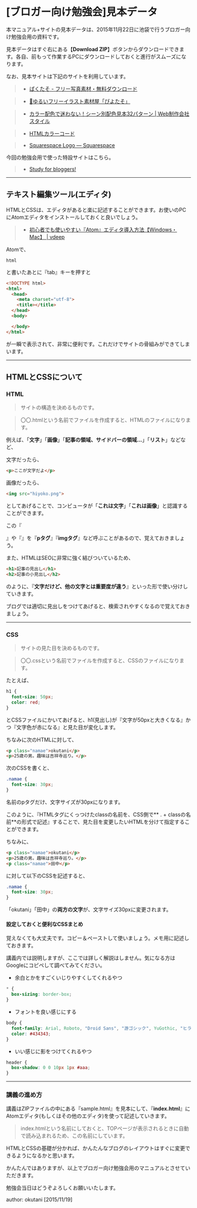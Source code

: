 # [ブロガー向け勉強会]見本データ

本マニュアル+サイトの見本データは、2015年11月22日に池袋で行うブロガー向け勉強会用の資料です。

見本データはすぐ右にある【**Download ZIP**】ボタンからダウンロードできます。各自、前もって作業するPCにダウンロードしておくと進行がスムーズになります。

なお、見本サイトは下記のサイトを利用しています。

> * [ぱくたそ - フリー写真素材・無料ダウンロード](https://www.pakutaso.com/)

> * [🌟ゆるいフリーイラスト素材屋「ぴよたそ」](http://hiyokoyarou.com/)

> * [カラー配色で迷わない！シーン別配色見本32パターン | Web制作会社スタイル](http://www.hp-stylelink.com/news/2013/07/20130708.php)

> * [HTMLカラーコード](http://html-color-codes.info/japanese/)

> * [Squarespace Logo — Squarespace](http://www.squarespace.com/logo/)

今回の勉強会用で使った特設サイトはこちら。

> * [Study for bloggers!](http://okutani.net/blog-study/)

***

## テキスト編集ツール(エディタ)

HTMLとCSSは、エディタがあると楽に記述することができます。お使いのPCにAtomエディタをインストールしておくと良いでしょう。

> * [初心者でも使いやすい『Atom』エディタ導入方法【Windows・Mac】 | vdeep](http://vdeep.net/install-atom)

Atomで、

```
html
```

と書いたあとに『tab』キーを押すと

```html
<!DOCTYPE html>
<html>
  <head>
    <meta charset="utf-8">
    <title></title>
  </head>
  <body>

  </body>
</html>
```

が一瞬で表示されて、非常に便利です。これだけでサイトの骨組みができてしまいます。

***

## HTMLとCSSについて

### HTML

> サイトの構造を決めるものです。

> 〇〇.htmlという名前でファイルを作成すると、HTMLのファイルになります。

例えば、「**文字**」「**画像**」「**記事の領域、サイドバーの領域...**」「**リスト**」などなど、

文字だったら、

```html
<p>ここが文字だよ</p>
```

画像だったら、

```html
<img src="hiyoko.png">
```

としてあげることで、コンピュータが「**これは文字**」「**これは画像**」と認識することができます。

この『<p>』や『<img>』を『**pタグ**』『**imgタグ**』など呼ぶことがあるので、覚えておきましょう。

また、HTMLはSEOに非常に強く結びついているため、

```html
<h1>記事の見出し</h1>
<h2>記事の小見出し</h2>
```

のように、『**文字だけど、他の文字とは重要度が違う**』といった形で使い分けしていきます。

ブログでは適切に見出しをつけてあげると、検索されやすくなるので覚えておきましょう。

***

### CSS

> サイトの見た目を決めるものです。

> 〇〇.cssという名前でファイルを作成すると、CSSのファイルになります。

たとえば、

```css
h1 {
  font-size: 50px;
  color: red;
}
```

とCSSファイルにかいてあげると、h1(見出し)が『文字が50pxと大きくなる』かつ『文字色が赤になる』と見た目が変化します。

ちなみに次のHTMLに対して、

```html
<p class="namae">okutani</p>
<p>25歳の男。趣味は吉祥寺巡り。</p>
```

次のCSSを書くと、

```css
.namae {
  font-size: 30px;
}
```

名前のpタグだけ、文字サイズが30pxになります。

このように、『HTMLタグにくっつけたclassの名前を、CSS側で** . + classの名前**の形式で記述』することで、見た目を変更したいHTMLを分けて指定することができます。

ちなみに、

```html
<p class="namae">okutani</p>
<p>25歳の男。趣味は吉祥寺巡り。</p>
<p class="namae">田中</p>
```

に対して以下のCSSを記述すると、

```css
.namae {
  font-size: 30px;
}
```

「okutani」「田中」の**両方の文字**が、文字サイズ30pxに変更されます。

#### 設定しておくと便利なCSSまとめ

覚えなくても大丈夫です。コピー＆ペーストして使いましょう。メモ用に記述しておきます。

講義内では説明しますが、ここでは詳しく解説はしません。気になる方はGoogleにコピペして調べてみてください。

* 余白とかをすごくいじりやすくしてくれるやつ

```css
* {
  box-sizing: border-box;
}
```

* フォントを良い感じにする

```css
body {
  font-family: Arial, Roboto, "Droid Sans", "游ゴシック", YuGothic, "ヒラギノ角ゴ ProN W3", "Hiragino Kaku Gothic ProN", "メイリオ", Meiryo, sans-serif;
  color: #434343;
}
```

* いい感じに影をつけてくれるやつ

```css
header {
  box-shadow: 0 0 10px 1px #aaa;
}
```

***

### 講義の進め方

講義はZIPファイルの中にある『sample.html』を見本にして、『**index.html**』にAtomエディタ(もしくはその他のエディタ)を使って記述していきます。

> index.htmlという名前にしておくと、TOPページが表示されるときに自動で読み込まれるため、この名前にしています。

HTMLとCSSの基礎が分かれば、かんたんなブログのレイアウトはすぐに変更できるようになるかと思います。

かんたんではありますが、以上でブロガー向け勉強会用のマニュアルとさせていただきます。

勉強会当日はどうぞよろしくお願いいたします。

author: okutani [2015/11/19]
